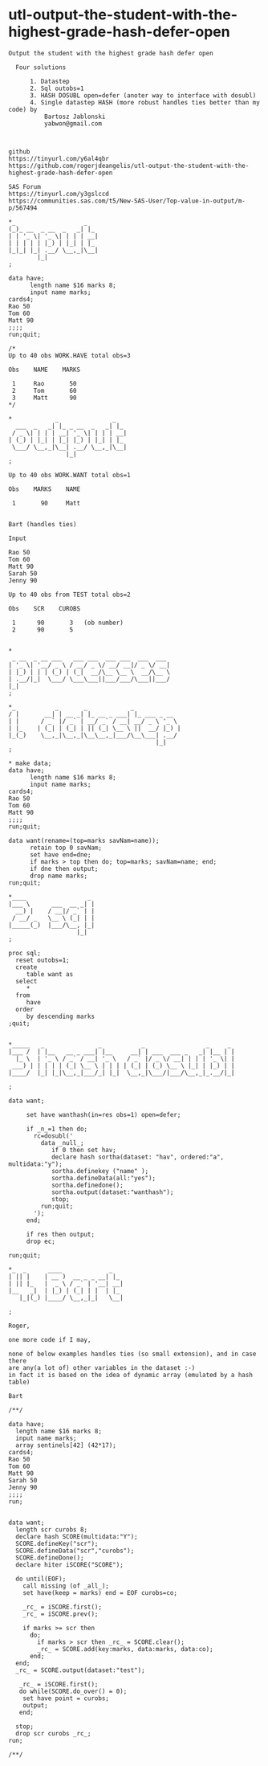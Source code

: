 # utl-output-the-student-with-the-highest-grade-hash-defer-open
    Output the student with the highest grade hash defer open                                                        
                                                                                                                     
      Four solutions                                                                                                 
                                                                                                                     
          1. Datastep                                                                                                
          2. Sql outobs=1                                                                                            
          3. HASH DOSUBL open=defer (anoter way to interface with dosubl)                                            
          4. Single datastep HASH (more robust handles ties better than my code) by                                  
              Bartosz Jablonski                                                                                      
              yabwon@gmail.com                                                                                       
                                                                                                                     
                                                                                                                     
                                                                                                                     
    github                                                                                                           
    https://tinyurl.com/y6al4qbr                                                                                     
    https://github.com/rogerjdeangelis/utl-output-the-student-with-the-highest-grade-hash-defer-open                 
                                                                                                                     
    SAS Forum                                                                                                        
    https://tinyurl.com/y3gslccd                                                                                     
    https://communities.sas.com/t5/New-SAS-User/Top-value-in-output/m-p/567494                                       
                                                                                                                     
    *_                   _                                                                                           
    (_)_ __  _ __  _   _| |_                                                                                         
    | | '_ \| '_ \| | | | __|                                                                                        
    | | | | | |_) | |_| | |_                                                                                         
    |_|_| |_| .__/ \__,_|\__|                                                                                        
            |_|                                                                                                      
    ;                                                                                                                
                                                                                                                     
    data have;                                                                                                       
          length name $16 marks 8;                                                                                   
          input name marks;                                                                                          
    cards4;                                                                                                          
    Rao 50                                                                                                           
    Tom 60                                                                                                           
    Matt 90                                                                                                          
    ;;;;                                                                                                             
    run;quit;                                                                                                        
                                                                                                                     
    /*                                                                                                               
    Up to 40 obs WORK.HAVE total obs=3                                                                               
                                                                                                                     
    Obs    NAME    MARKS                                                                                             
                                                                                                                     
     1     Rao       50                                                                                              
     2     Tom       60                                                                                              
     3     Matt      90                                                                                              
    */                                                                                                               
                                                                                                                     
    *            _               _                                                                                   
      ___  _   _| |_ _ __  _   _| |_                                                                                 
     / _ \| | | | __| '_ \| | | | __|                                                                                
    | (_) | |_| | |_| |_) | |_| | |_                                                                                 
     \___/ \__,_|\__| .__/ \__,_|\__|                                                                                
                    |_|                                                                                              
    ;                                                                                                                
                                                                                                                     
    Up to 40 obs WORK.WANT total obs=1                                                                               
                                                                                                                     
    Obs    MARKS    NAME                                                                                             
                                                                                                                     
     1       90     Matt                                                                                             
                                                                                                                     
                                                                                                                     
    Bart (handles ties)                                                                                              
                                                                                                                     
    Input                                                                                                            
                                                                                                                     
    Rao 50                                                                                                           
    Tom 60                                                                                                           
    Matt 90                                                                                                          
    Sarah 50                                                                                                         
    Jenny 90                                                                                                         
                                                                                                                     
    Up to 40 obs from TEST total obs=2                                                                               
                                                                                                                     
    Obs    SCR    CUROBS                                                                                             
                                                                                                                     
     1      90       3   (ob number)                                                                                 
     2      90       5                                                                                               
                                                                                                                     
                                                                                                                     
    *                                                                                                                
     _ __  _ __ ___   ___ ___  ___ ___  ___  ___                                                                     
    | '_ \| '__/ _ \ / __/ _ \/ __/ __|/ _ \/ __|                                                                    
    | |_) | | | (_) | (_|  __/\__ \__ \  __/\__ \                                                                    
    | .__/|_|  \___/ \___\___||___/___/\___||___/                                                                    
    |_|                                                                                                              
    ;                                                                                                                
                                                                                                                     
    *_           _       _            _                                                                              
    / |       __| | __ _| |_ __ _ ___| |_ ___ _ __                                                                   
    | |      / _` |/ _` | __/ _` / __| __/ _ \ '_ \                                                                  
    | |_    | (_| | (_| | || (_| \__ \ ||  __/ |_) |                                                                 
    |_(_)    \__,_|\__,_|\__\__,_|___/\__\___| .__/                                                                  
                                             |_|                                                                     
    ;                                                                                                                
                                                                                                                     
    * make data;                                                                                                     
    data have;                                                                                                       
          length name $16 marks 8;                                                                                   
          input name marks;                                                                                          
    cards4;                                                                                                          
    Rao 50                                                                                                           
    Tom 60                                                                                                           
    Matt 90                                                                                                          
    ;;;;                                                                                                             
    run;quit;                                                                                                        
                                                                                                                     
    data want(rename=(top=marks savNam=name));                                                                       
          retain top 0 savNam;                                                                                       
          set have end=dne;                                                                                          
          if marks > top then do; top=marks; savNam=name; end;                                                       
          if dne then output;                                                                                        
          drop name marks;                                                                                           
    run;quit;                                                                                                        
                                                                                                                     
    *____                 _                                                                                          
    |___ \      ___  __ _| |                                                                                         
      __) |    / __|/ _` | |                                                                                         
     / __/ _   \__ \ (_| | |                                                                                         
    |_____(_)  |___/\__, |_|                                                                                         
                       |_|                                                                                           
    ;                                                                                                                
                                                                                                                     
    proc sql;                                                                                                        
      reset outobs=1;                                                                                                
      create                                                                                                         
         table want as                                                                                               
      select                                                                                                         
         *                                                                                                           
      from                                                                                                           
         have                                                                                                        
      order                                                                                                          
         by descending marks                                                                                         
    ;quit;                                                                                                           
                                                                                                                     
                                                                                                                     
    *_____   _               _           _                 _     _                                                   
    |___ /  | |__   __ _ ___| |__     __| | ___  ___ _   _| |__ | |                                                  
      |_ \  | '_ \ / _` / __| '_ \   / _` |/ _ \/ __| | | | '_ \| |                                                  
     ___) | | | | | (_| \__ \ | | | | (_| | (_) \__ \ |_| | |_) | |                                                  
    |____/  |_| |_|\__,_|___/_| |_|  \__,_|\___/|___/\__,_|_.__/|_|                                                  
                                                                                                                     
    ;                                                                                                                
                                                                                                                     
    data want;                                                                                                       
                                                                                                                     
         set have wanthash(in=res obs=1) open=defer;                                                                 
                                                                                                                     
         if _n_=1 then do;                                                                                           
           rc=dosubl('                                                                                               
             data _null_;                                                                                            
                if 0 then set hav;                                                                                   
                declare hash sortha(dataset: "hav", ordered:"a", multidata:"y");                                     
                sortha.definekey ("name" );                                                                          
                sortha.defineData(all:"yes");                                                                        
                sortha.definedone();                                                                                 
                sortha.output(dataset:"wanthash");                                                                   
                stop;                                                                                                
             run;quit;                                                                                               
           ');                                                                                                       
         end;                                                                                                        
                                                                                                                     
         if res then output;                                                                                         
         drop ec;                                                                                                    
                                                                                                                     
    run;quit;                                                                                                        
                                                                                                                     
    *_  _      ____             _                                                                                    
    | || |    | __ )  __ _ _ __| |_                                                                                  
    | || |_   |  _ \ / _` | '__| __|                                                                                 
    |__   _|  | |_) | (_| | |  | |_                                                                                  
       |_|(_) |____/ \__,_|_|   \__|                                                                                 
                                                                                                                     
    ;                                                                                                                
                                                                                                                     
    Roger,                                                                                                           
                                                                                                                     
    one more code if I may,                                                                                          
                                                                                                                     
    none of below examples handles ties (so small extension), and in case there                                      
    are any(a lot of) other variables in the dataset :-)                                                             
    in fact it is based on the idea of dynamic array (emulated by a hash table)                                      
                                                                                                                     
    Bart                                                                                                             
                                                                                                                     
    /**/                                                                                                             
                                                                                                                     
    data have;                                                                                                       
      length name $16 marks 8;                                                                                       
      input name marks;                                                                                              
      array sentinels[42] (42*17);                                                                                   
    cards4;                                                                                                          
    Rao 50                                                                                                           
    Tom 60                                                                                                           
    Matt 90                                                                                                          
    Sarah 50                                                                                                         
    Jenny 90                                                                                                         
    ;;;;                                                                                                             
    run;                                                                                                             
                                                                                                                     
                                                                                                                     
    data want;                                                                                                       
      length scr curobs 8;                                                                                           
      declare hash SCORE(multidata:"Y");                                                                             
      SCORE.defineKey("scr");                                                                                        
      SCORE.defineData("scr","curobs");                                                                              
      SCORE.defineDone();                                                                                            
      declare hiter iSCORE("SCORE");                                                                                 
                                                                                                                     
      do until(EOF);                                                                                                 
        call missing (of _all_);                                                                                     
        set have(keep = marks) end = EOF curobs=co;                                                                  
                                                                                                                     
        _rc_ = iSCORE.first();                                                                                       
        _rc_ = iSCORE.prev();                                                                                        
                                                                                                                     
        if marks >= scr then                                                                                         
          do;                                                                                                        
            if marks > scr then _rc_ = SCORE.clear();                                                                
            _rc_ = SCORE.add(key:marks, data:marks, data:co);                                                        
          end;                                                                                                       
      end;                                                                                                           
      _rc_ = SCORE.output(dataset:"test");                                                                           
                                                                                                                     
       _rc_ = iSCORE.first();                                                                                        
       do while(SCORE.do_over() = 0);                                                                                
        set have point = curobs;                                                                                     
        output;                                                                                                      
       end;                                                                                                          
                                                                                                                     
      stop;                                                                                                          
      drop scr curobs _rc_;                                                                                          
    run;                                                                                                             
                                                                                                                     
    /**/                                                                                                             
                                                                                                                     
                                                                                                                     
                                                                                                                     
                                                                                                                     
